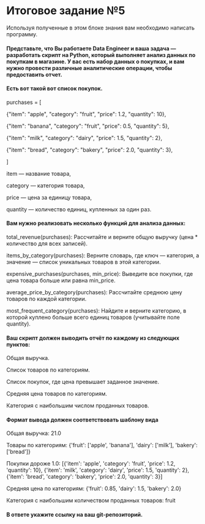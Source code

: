 
# Итоговое задание №5

Используя полученные в этом блоке знания вам необходимо написать программу.

#### Представьте, что Вы работаете Data Engineer и ваша задача — разработать скрипт на Python, который выполняет анализ данных по покупкам в магазине. У вас есть набор данных о покупках, и вам нужно провести различные аналитические операции, чтобы предоставить отчет.

#### Есть вот такой вот список покупок.
  

purchases = [

{"item": "apple", "category": "fruit", "price": 1.2, "quantity": 10},

{"item": "banana", "category": "fruit", "price": 0.5, "quantity": 5},

{"item": "milk", "category": "dairy", "price": 1.5, "quantity": 2},

{"item": "bread", "category": "bakery", "price": 2.0, "quantity": 3},

]

item — название товара,

category — категория товара,

price — цена за единицу товара,

quantity — количество единиц, купленных за один раз.

#### Вам нужно реализовать несколько функций для анализа данных:

  
total_revenue(purchases): Рассчитайте и верните общую выручку (цена * количество для всех записей).

items_by_category(purchases): Верните словарь, где ключ — категория, а значение — список уникальных товаров в этой категории.

expensive_purchases(purchases, min_price): Выведите все покупки, где цена товара больше или равна min_price.

average_price_by_category(purchases): Рассчитайте среднюю цену товаров по каждой категории.

most_frequent_category(purchases): Найдите и верните категорию, в которой куплено больше всего единиц товаров (учитывайте поле quantity).

#### Ваш скрипт должен выводить отчёт по каждому из следующих пунктов:

  
Общая выручка.

Список товаров по категориям.

Список покупок, где цена превышает заданное значение.

Средняя цена товаров по категориям.

Категория с наибольшим числом проданных товаров.

#### Формат вывода должен соответствовать шаблону вида

  
Общая выручка: 21.0

Товары по категориям: {'fruit': ['apple', 'banana'], 'dairy': ['milk'], 'bakery': ['bread']}

Покупки дороже 1.0: [{'item': 'apple', 'category': 'fruit', 'price': 1.2, 'quantity': 10}, {'item': 'milk', 'category': 'dairy', 'price': 1.5, 'quantity': 2}, {'item': 'bread', 'category': 'bakery', 'price': 2.0, 'quantity': 3}]

Средняя цена по категориям: {'fruit': 0.85, 'dairy': 1.5, 'bakery': 2.0}

Категория с наибольшим количеством проданных товаров: fruit

#### В ответе укажите ссылку на ваш git-репозиторий.